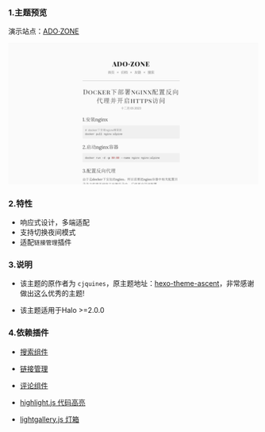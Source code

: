 ### 1.主题预览  

演示站点：[ADO·ZONE](https://ado.zone)

![](https://github.com/adozhao/halo-theme-zero/blob/main/screenshot.png)  

### 2.特性  
- 响应式设计，多端适配
- 支持切换夜间模式
- 适配`链接管理`插件
### 3.说明
- 该主题的原作者为 `cjquines`，原主题地址：[hexo-theme-ascent](https://github.com/cjquines/hexo-theme-ascent)，非常感谢做出这么优秀的主题! 

- 该主题适用于Halo >=2.0.0 

### 4.依赖插件
- [搜索组件](https://github.com/halo-dev/plugin-search-widget)   

- [链接管理](https://github.com/halo-sigs/plugin-links)  

- [评论组件](https://github.com/halo-dev/plugin-comment-widget)  

- [highlight.js 代码高亮](https://github.com/halo-sigs/plugin-highlightjs)  

- [lightgallery.js 灯箱](https://github.com/halo-sigs/plugin-lightgallery)  


